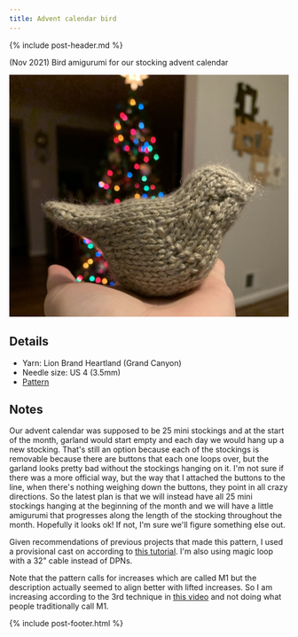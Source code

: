 ```yaml
---
title: Advent calendar bird
---
```


{% include post-header.md %}

(Nov 2021) Bird amigurumi for our stocking advent calendar

<img src="media/bird.jpg" style="max-width: 100%" />

## Details
- Yarn: Lion Brand Heartland (Grand Canyon) 
- Needle size: US 4 (3.5mm)
- [Pattern](https://www.ravelry.com/patterns/library/bluebird-of-happiness-4)

## Notes

Our advent calendar was supposed to be 25 mini stockings and at the start of the month, garland would start empty and each day we would hang up a new stocking. That's still an option because each of the stockings is removable because there are buttons that each one loops over, but the garland looks pretty bad without the stockings hanging on it. I'm not sure if there was a more official way, but the way that I attached the buttons to the line, when there's nothing weighing down the buttons, they point in all crazy directions. So the latest plan is that we will instead have all 25 mini stockings hanging at the beginning of the month and we will have a little amigurumi that progresses along the length of the stocking throughout the month. Hopefully it looks ok! If not, I'm sure we'll figure something else out. 

Given recommendations of previous projects that made this pattern, I used a provisional cast on according to [this tutorial](https://www.youtube.com/watch?v=3OGG0AiJ3XE&t=2s). I'm also using magic loop with a 32" cable instead of DPNs. 

Note that the pattern calls for increases which are called M1 but the description actually seemed to align better with lifted increases. So I am increasing according to the 3rd technique in [this video](https://www.youtube.com/watch?v=oywVAE3cJ5Y&t=315s) and not doing what people traditionally call M1. 

{% include post-footer.html %}
